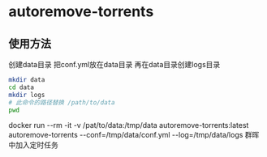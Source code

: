 # autoremove-torrents
## 使用方法
创建data目录 把conf.yml放在data目录 再在data目录创建logs目录
```bash
mkdir data
cd data
mkdir logs
# 此命令的路径替换 /path/to/data
pwd
```
docker run --rm -it -v /pat/to/data:/tmp/data  autoremove-torrents:latest autoremove-torrents --conf=/tmp/data/conf.yml  --log=/tmp/data/logs
群晖中加入定时任务
